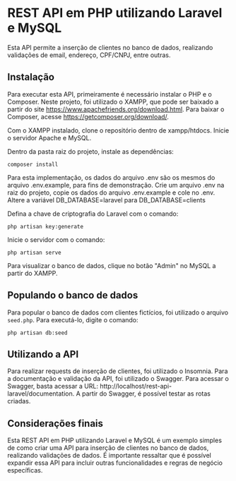 # REST API em PHP utilizando Laravel e MySQL

Esta API permite a inserção de clientes no banco de dados, realizando validações de email, endereço, CPF/CNPJ, entre outras.

## Instalação

Para executar esta API, primeiramente é necessário instalar o PHP e o Composer. Neste projeto, foi utilizado o XAMPP, que pode ser baixado a partir do site https://www.apachefriends.org/download.html. Para baixar o Composer, acesse https://getcomposer.org/download/.

Com o XAMPP instalado, clone o repositório dentro de xampp/htdocs. Inicie o servidor Apache e MySQL.

Dentro da pasta raiz do projeto, instale as dependências:

```
composer install
```

Para esta implementação, os dados do arquivo .env são os mesmos do arquivo .env.example, para fins de demonstração. Crie um arquivo .env na raiz do projeto, copie os dados do arquivo .env.example e cole no .env. Altere a variável DB_DATABASE=laravel para DB_DATABASE=clients

Defina a chave de criptografia do Laravel com o comando:

```
php artisan key:generate
```
Inicie o servidor com o comando:

```
php artisan serve
```

Para visualizar o banco de dados, clique no botão "Admin" no MySQL a partir do XAMPP.



## Populando o banco de dados

Para popular o banco de dados com clientes fictícios, foi utilizado o arquivo `seed.php`. Para executá-lo, digite o comando:

```
php artisan db:seed
```

## Utilizando a API

Para realizar requests de inserção de clientes, foi utilizado o Insomnia. Para a documentação e validação da API, foi utilizado o Swagger. Para acessar o Swagger, basta acessar a URL: http://localhost/rest-api-laravel/documentation. A partir do Swagger, é possível testar as rotas criadas.

## Considerações finais

Esta REST API em PHP utilizando Laravel e MySQL é um exemplo simples de como criar uma API para inserção de clientes no banco de dados, realizando validações de dados. É importante ressaltar que é possível expandir essa API para incluir outras funcionalidades e regras de negócio específicas.

